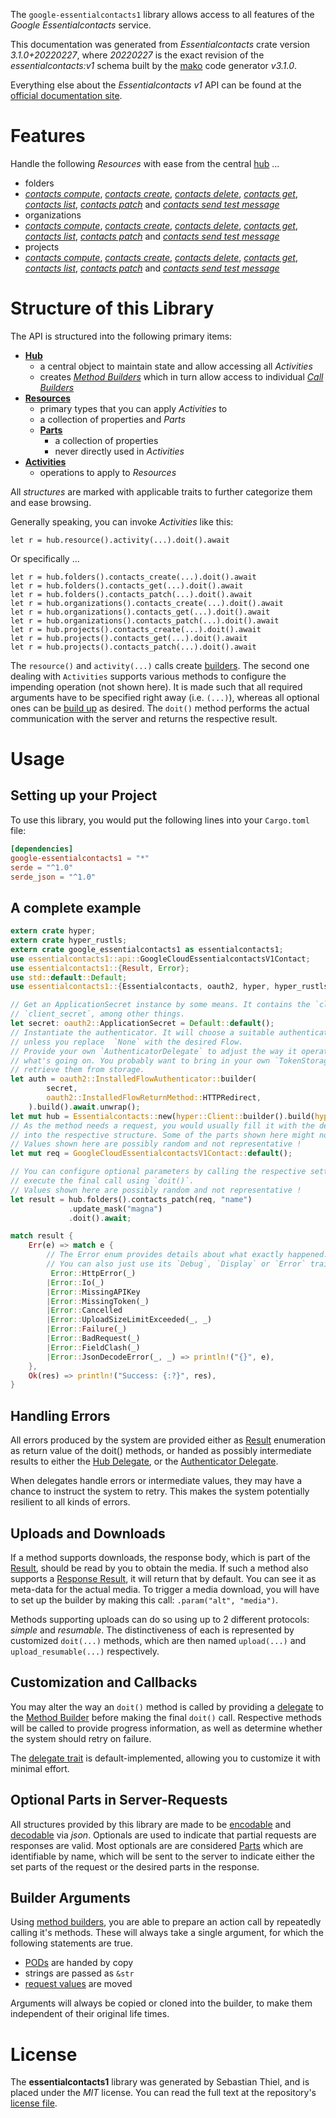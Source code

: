<!---
DO NOT EDIT !
This file was generated automatically from 'src/mako/api/README.md.mako'
DO NOT EDIT !
-->
The `google-essentialcontacts1` library allows access to all features of the *Google Essentialcontacts* service.

This documentation was generated from *Essentialcontacts* crate version *3.1.0+20220227*, where *20220227* is the exact revision of the *essentialcontacts:v1* schema built by the [mako](http://www.makotemplates.org/) code generator *v3.1.0*.

Everything else about the *Essentialcontacts* *v1* API can be found at the
[official documentation site](https://cloud.google.com/essentialcontacts/docs/).
# Features

Handle the following *Resources* with ease from the central [hub](https://docs.rs/google-essentialcontacts1/3.1.0+20220227/google_essentialcontacts1/Essentialcontacts) ... 

* folders
 * [*contacts compute*](https://docs.rs/google-essentialcontacts1/3.1.0+20220227/google_essentialcontacts1/api::FolderContactComputeCall), [*contacts create*](https://docs.rs/google-essentialcontacts1/3.1.0+20220227/google_essentialcontacts1/api::FolderContactCreateCall), [*contacts delete*](https://docs.rs/google-essentialcontacts1/3.1.0+20220227/google_essentialcontacts1/api::FolderContactDeleteCall), [*contacts get*](https://docs.rs/google-essentialcontacts1/3.1.0+20220227/google_essentialcontacts1/api::FolderContactGetCall), [*contacts list*](https://docs.rs/google-essentialcontacts1/3.1.0+20220227/google_essentialcontacts1/api::FolderContactListCall), [*contacts patch*](https://docs.rs/google-essentialcontacts1/3.1.0+20220227/google_essentialcontacts1/api::FolderContactPatchCall) and [*contacts send test message*](https://docs.rs/google-essentialcontacts1/3.1.0+20220227/google_essentialcontacts1/api::FolderContactSendTestMessageCall)
* organizations
 * [*contacts compute*](https://docs.rs/google-essentialcontacts1/3.1.0+20220227/google_essentialcontacts1/api::OrganizationContactComputeCall), [*contacts create*](https://docs.rs/google-essentialcontacts1/3.1.0+20220227/google_essentialcontacts1/api::OrganizationContactCreateCall), [*contacts delete*](https://docs.rs/google-essentialcontacts1/3.1.0+20220227/google_essentialcontacts1/api::OrganizationContactDeleteCall), [*contacts get*](https://docs.rs/google-essentialcontacts1/3.1.0+20220227/google_essentialcontacts1/api::OrganizationContactGetCall), [*contacts list*](https://docs.rs/google-essentialcontacts1/3.1.0+20220227/google_essentialcontacts1/api::OrganizationContactListCall), [*contacts patch*](https://docs.rs/google-essentialcontacts1/3.1.0+20220227/google_essentialcontacts1/api::OrganizationContactPatchCall) and [*contacts send test message*](https://docs.rs/google-essentialcontacts1/3.1.0+20220227/google_essentialcontacts1/api::OrganizationContactSendTestMessageCall)
* projects
 * [*contacts compute*](https://docs.rs/google-essentialcontacts1/3.1.0+20220227/google_essentialcontacts1/api::ProjectContactComputeCall), [*contacts create*](https://docs.rs/google-essentialcontacts1/3.1.0+20220227/google_essentialcontacts1/api::ProjectContactCreateCall), [*contacts delete*](https://docs.rs/google-essentialcontacts1/3.1.0+20220227/google_essentialcontacts1/api::ProjectContactDeleteCall), [*contacts get*](https://docs.rs/google-essentialcontacts1/3.1.0+20220227/google_essentialcontacts1/api::ProjectContactGetCall), [*contacts list*](https://docs.rs/google-essentialcontacts1/3.1.0+20220227/google_essentialcontacts1/api::ProjectContactListCall), [*contacts patch*](https://docs.rs/google-essentialcontacts1/3.1.0+20220227/google_essentialcontacts1/api::ProjectContactPatchCall) and [*contacts send test message*](https://docs.rs/google-essentialcontacts1/3.1.0+20220227/google_essentialcontacts1/api::ProjectContactSendTestMessageCall)




# Structure of this Library

The API is structured into the following primary items:

* **[Hub](https://docs.rs/google-essentialcontacts1/3.1.0+20220227/google_essentialcontacts1/Essentialcontacts)**
    * a central object to maintain state and allow accessing all *Activities*
    * creates [*Method Builders*](https://docs.rs/google-essentialcontacts1/3.1.0+20220227/google_essentialcontacts1/client::MethodsBuilder) which in turn
      allow access to individual [*Call Builders*](https://docs.rs/google-essentialcontacts1/3.1.0+20220227/google_essentialcontacts1/client::CallBuilder)
* **[Resources](https://docs.rs/google-essentialcontacts1/3.1.0+20220227/google_essentialcontacts1/client::Resource)**
    * primary types that you can apply *Activities* to
    * a collection of properties and *Parts*
    * **[Parts](https://docs.rs/google-essentialcontacts1/3.1.0+20220227/google_essentialcontacts1/client::Part)**
        * a collection of properties
        * never directly used in *Activities*
* **[Activities](https://docs.rs/google-essentialcontacts1/3.1.0+20220227/google_essentialcontacts1/client::CallBuilder)**
    * operations to apply to *Resources*

All *structures* are marked with applicable traits to further categorize them and ease browsing.

Generally speaking, you can invoke *Activities* like this:

```Rust,ignore
let r = hub.resource().activity(...).doit().await
```

Or specifically ...

```ignore
let r = hub.folders().contacts_create(...).doit().await
let r = hub.folders().contacts_get(...).doit().await
let r = hub.folders().contacts_patch(...).doit().await
let r = hub.organizations().contacts_create(...).doit().await
let r = hub.organizations().contacts_get(...).doit().await
let r = hub.organizations().contacts_patch(...).doit().await
let r = hub.projects().contacts_create(...).doit().await
let r = hub.projects().contacts_get(...).doit().await
let r = hub.projects().contacts_patch(...).doit().await
```

The `resource()` and `activity(...)` calls create [builders][builder-pattern]. The second one dealing with `Activities` 
supports various methods to configure the impending operation (not shown here). It is made such that all required arguments have to be 
specified right away (i.e. `(...)`), whereas all optional ones can be [build up][builder-pattern] as desired.
The `doit()` method performs the actual communication with the server and returns the respective result.

# Usage

## Setting up your Project

To use this library, you would put the following lines into your `Cargo.toml` file:

```toml
[dependencies]
google-essentialcontacts1 = "*"
serde = "^1.0"
serde_json = "^1.0"
```

## A complete example

```Rust
extern crate hyper;
extern crate hyper_rustls;
extern crate google_essentialcontacts1 as essentialcontacts1;
use essentialcontacts1::api::GoogleCloudEssentialcontactsV1Contact;
use essentialcontacts1::{Result, Error};
use std::default::Default;
use essentialcontacts1::{Essentialcontacts, oauth2, hyper, hyper_rustls};

// Get an ApplicationSecret instance by some means. It contains the `client_id` and 
// `client_secret`, among other things.
let secret: oauth2::ApplicationSecret = Default::default();
// Instantiate the authenticator. It will choose a suitable authentication flow for you, 
// unless you replace  `None` with the desired Flow.
// Provide your own `AuthenticatorDelegate` to adjust the way it operates and get feedback about 
// what's going on. You probably want to bring in your own `TokenStorage` to persist tokens and
// retrieve them from storage.
let auth = oauth2::InstalledFlowAuthenticator::builder(
        secret,
        oauth2::InstalledFlowReturnMethod::HTTPRedirect,
    ).build().await.unwrap();
let mut hub = Essentialcontacts::new(hyper::Client::builder().build(hyper_rustls::HttpsConnector::with_native_roots().https_or_http().enable_http1().enable_http2().build()), auth);
// As the method needs a request, you would usually fill it with the desired information
// into the respective structure. Some of the parts shown here might not be applicable !
// Values shown here are possibly random and not representative !
let mut req = GoogleCloudEssentialcontactsV1Contact::default();

// You can configure optional parameters by calling the respective setters at will, and
// execute the final call using `doit()`.
// Values shown here are possibly random and not representative !
let result = hub.folders().contacts_patch(req, "name")
             .update_mask("magna")
             .doit().await;

match result {
    Err(e) => match e {
        // The Error enum provides details about what exactly happened.
        // You can also just use its `Debug`, `Display` or `Error` traits
         Error::HttpError(_)
        |Error::Io(_)
        |Error::MissingAPIKey
        |Error::MissingToken(_)
        |Error::Cancelled
        |Error::UploadSizeLimitExceeded(_, _)
        |Error::Failure(_)
        |Error::BadRequest(_)
        |Error::FieldClash(_)
        |Error::JsonDecodeError(_, _) => println!("{}", e),
    },
    Ok(res) => println!("Success: {:?}", res),
}

```
## Handling Errors

All errors produced by the system are provided either as [Result](https://docs.rs/google-essentialcontacts1/3.1.0+20220227/google_essentialcontacts1/client::Result) enumeration as return value of
the doit() methods, or handed as possibly intermediate results to either the 
[Hub Delegate](https://docs.rs/google-essentialcontacts1/3.1.0+20220227/google_essentialcontacts1/client::Delegate), or the [Authenticator Delegate](https://docs.rs/yup-oauth2/*/yup_oauth2/trait.AuthenticatorDelegate.html).

When delegates handle errors or intermediate values, they may have a chance to instruct the system to retry. This 
makes the system potentially resilient to all kinds of errors.

## Uploads and Downloads
If a method supports downloads, the response body, which is part of the [Result](https://docs.rs/google-essentialcontacts1/3.1.0+20220227/google_essentialcontacts1/client::Result), should be
read by you to obtain the media.
If such a method also supports a [Response Result](https://docs.rs/google-essentialcontacts1/3.1.0+20220227/google_essentialcontacts1/client::ResponseResult), it will return that by default.
You can see it as meta-data for the actual media. To trigger a media download, you will have to set up the builder by making
this call: `.param("alt", "media")`.

Methods supporting uploads can do so using up to 2 different protocols: 
*simple* and *resumable*. The distinctiveness of each is represented by customized 
`doit(...)` methods, which are then named `upload(...)` and `upload_resumable(...)` respectively.

## Customization and Callbacks

You may alter the way an `doit()` method is called by providing a [delegate](https://docs.rs/google-essentialcontacts1/3.1.0+20220227/google_essentialcontacts1/client::Delegate) to the 
[Method Builder](https://docs.rs/google-essentialcontacts1/3.1.0+20220227/google_essentialcontacts1/client::CallBuilder) before making the final `doit()` call. 
Respective methods will be called to provide progress information, as well as determine whether the system should 
retry on failure.

The [delegate trait](https://docs.rs/google-essentialcontacts1/3.1.0+20220227/google_essentialcontacts1/client::Delegate) is default-implemented, allowing you to customize it with minimal effort.

## Optional Parts in Server-Requests

All structures provided by this library are made to be [encodable](https://docs.rs/google-essentialcontacts1/3.1.0+20220227/google_essentialcontacts1/client::RequestValue) and 
[decodable](https://docs.rs/google-essentialcontacts1/3.1.0+20220227/google_essentialcontacts1/client::ResponseResult) via *json*. Optionals are used to indicate that partial requests are responses 
are valid.
Most optionals are are considered [Parts](https://docs.rs/google-essentialcontacts1/3.1.0+20220227/google_essentialcontacts1/client::Part) which are identifiable by name, which will be sent to 
the server to indicate either the set parts of the request or the desired parts in the response.

## Builder Arguments

Using [method builders](https://docs.rs/google-essentialcontacts1/3.1.0+20220227/google_essentialcontacts1/client::CallBuilder), you are able to prepare an action call by repeatedly calling it's methods.
These will always take a single argument, for which the following statements are true.

* [PODs][wiki-pod] are handed by copy
* strings are passed as `&str`
* [request values](https://docs.rs/google-essentialcontacts1/3.1.0+20220227/google_essentialcontacts1/client::RequestValue) are moved

Arguments will always be copied or cloned into the builder, to make them independent of their original life times.

[wiki-pod]: http://en.wikipedia.org/wiki/Plain_old_data_structure
[builder-pattern]: http://en.wikipedia.org/wiki/Builder_pattern
[google-go-api]: https://github.com/google/google-api-go-client

# License
The **essentialcontacts1** library was generated by Sebastian Thiel, and is placed 
under the *MIT* license.
You can read the full text at the repository's [license file][repo-license].

[repo-license]: https://github.com/Byron/google-apis-rsblob/main/LICENSE.md

